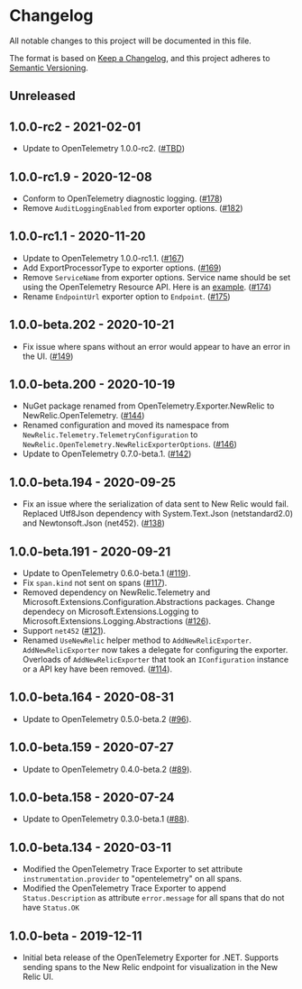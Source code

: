 # Changelog
All notable changes to this project will be documented in this file.

The format is based on [Keep a Changelog](https://keepachangelog.com/en/1.0.0/), and this project adheres to [Semantic Versioning](https://semver.org/spec/v2.0.0.html).

## Unreleased

## 1.0.0-rc2 - 2021-02-01

* Update to OpenTelemetry 1.0.0-rc2. ([#TBD](https://github.com/newrelic/newrelic-telemetry-sdk-dotnet/pull/TBD))

## 1.0.0-rc1.9 - 2020-12-08

* Conform to OpenTelemetry diagnostic logging. ([#178](https://github.com/newrelic/newrelic-telemetry-sdk-dotnet/pull/178))
* Remove `AuditLoggingEnabled` from exporter options. ([#182](https://github.com/newrelic/newrelic-telemetry-sdk-dotnet/pull/182))

## 1.0.0-rc1.1 - 2020-11-20

* Update to OpenTelemetry 1.0.0-rc1.1. ([#167](https://github.com/newrelic/newrelic-telemetry-sdk-dotnet/pull/167))
* Add ExportProcessorType to exporter options. ([#169](https://github.com/newrelic/newrelic-telemetry-sdk-dotnet/pull/169))
* Remove `ServiceName` from exporter options. Service name should be set using the OpenTelemetry Resource API.
  Here is an [example](https://github.com/newrelic/newrelic-telemetry-sdk-dotnet/blob/bf28937349432626858bd7c1ad11857bb64d1ca7/examples/NewRelic.OpenTelemetry/AspNetCore/Startup.cs#L35).
  ([#174](https://github.com/newrelic/newrelic-telemetry-sdk-dotnet/pull/174))
* Rename `EndpointUrl` exporter option to `Endpoint`. ([#175](https://github.com/newrelic/newrelic-telemetry-sdk-dotnet/pull/175))

## 1.0.0-beta.202 - 2020-10-21

* Fix issue where spans without an error would appear to have an error in the
  UI.
  ([#149](https://github.com/newrelic/newrelic-telemetry-sdk-dotnet/pull/149))

## 1.0.0-beta.200 - 2020-10-19

* NuGet package renamed from OpenTelemetry.Exporter.NewRelic to
  NewRelic.OpenTelemetry.
  ([#144](https://github.com/newrelic/newrelic-telemetry-sdk-dotnet/pull/144))
* Renamed configuration and moved its namespace from
  `NewRelic.Telemetry.TelemetryConfiguration` to
  `NewRelic.OpenTelemetry.NewRelicExporterOptions`.
  ([#146](https://github.com/newrelic/newrelic-telemetry-sdk-dotnet/pull/146))
* Update to OpenTelemetry 0.7.0-beta.1.
  ([#142](https://github.com/newrelic/newrelic-telemetry-sdk-dotnet/pull/142))

## 1.0.0-beta.194 - 2020-09-25

* Fix an issue where the serialization of data sent to New Relic would fail.
  Replaced Utf8Json dependency with System.Text.Json (netstandard2.0) and
  Newtonsoft.Json (net452).
  ([#138](https://github.com/newrelic/newrelic-telemetry-sdk-dotnet/pull/138))

## 1.0.0-beta.191 - 2020-09-21

* Update to OpenTelemetry 0.6.0-beta.1 ([#119](https://github.com/newrelic/newrelic-telemetry-sdk-dotnet/pull/119)).
* Fix `span.kind` not sent on spans ([#117](https://github.com/newrelic/newrelic-telemetry-sdk-dotnet/pull/117)).
* Removed dependency on NewRelic.Telemetry and
  Microsoft.Extensions.Configuration.Abstractions packages. Change dependecy on
  Microsoft.Extensions.Logging to Microsoft.Extensions.Logging.Abstractions
  ([#126](https://github.com/newrelic/newrelic-telemetry-sdk-dotnet/pull/126)).
* Support `net452` ([#121](https://github.com/newrelic/newrelic-telemetry-sdk-dotnet/pull/121)).
* Renamed `UseNewRelic` helper method to `AddNewRelicExporter`.
  `AddNewRelicExporter` now takes a delegate for configuring the exporter.
  Overloads of `AddNewRelicExporter` that took an `IConfiguration` instance or
  a API key have been removed.
  ([#114](https://github.com/newrelic/newrelic-telemetry-sdk-dotnet/pull/114)).

## 1.0.0-beta.164 - 2020-08-31

* Update to OpenTelemetry 0.5.0-beta.2 ([#96](https://github.com/newrelic/newrelic-telemetry-sdk-dotnet/pull/96)).

## 1.0.0-beta.159 - 2020-07-27

* Update to OpenTelemetry 0.4.0-beta.2 ([#89](https://github.com/newrelic/newrelic-telemetry-sdk-dotnet/pull/89)).

## 1.0.0-beta.158 - 2020-07-24

* Update to OpenTelemetry 0.3.0-beta.1 ([#88](https://github.com/newrelic/newrelic-telemetry-sdk-dotnet/pull/88)).

## 1.0.0-beta.134 - 2020-03-11

* Modified the OpenTelemetry Trace Exporter to set attribute `instrumentation.provider` to "opentelemetry" on all spans.
* Modified the OpenTelemetry Trace Exporter to append `Status.Description` as attribute `error.message` for all spans that do not have `Status.OK`

## 1.0.0-beta - 2019-12-11

* Initial beta release of the OpenTelemetry Exporter for .NET. Supports sending spans to the New Relic endpoint for visualization in the New Relic UI.
